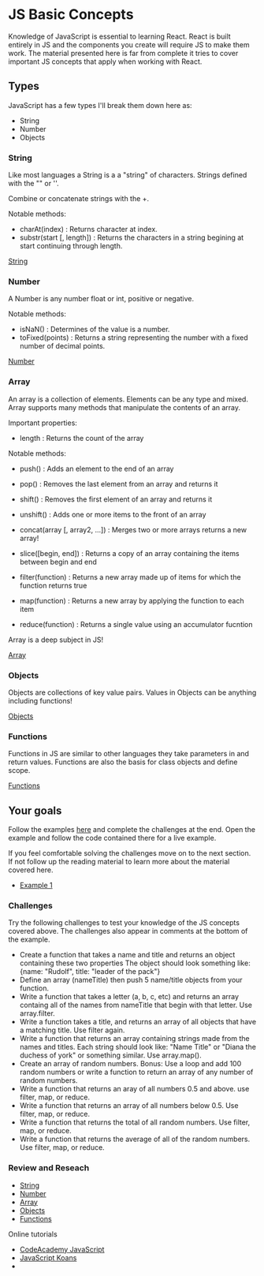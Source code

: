 # JS Basic Concepts

Knowledge of JavaScript is essential to learning React. React is built entirely in JS and the 
components you create will require JS to make them work. The material presented here is far from 
complete it tries to cover important JS concepts that apply when working with React. 

## Types 

JavaScript has a few types I'll break them down here as:

- String 
- Number
- Objects

### String 

Like most languages a String is a a "string" of characters. Strings defined with the "" or ''. 

Combine or concatenate strings with the +. 

Notable methods: 

- charAt(index) : Returns character at index.
- substr(start [, length]) : Returns the characters in a string begining at start continuing through length. 

[String](https://developer.mozilla.org/en-US/docs/Web/JavaScript/Reference/Global_Objects/String)

### Number 

A Number is any number float or int, positive or negative. 

Notable methods: 

- isNaN() : Determines of the value is a number. 
- toFixed(points) : Returns a string representing the number with a fixed number of decimal points. 

[Number](https://developer.mozilla.org/en-US/docs/Web/JavaScript/Reference/Global_Objects/Number)

### Array 

An array is a collection of elements. Elements can be any type and mixed. Array supports many 
methods that manipulate the contents of an array. 

Important properties: 

- length : Returns the count of the array

Notable methods:

- push() : Adds an element to the end of an array
- pop() : Removes the last element from an array and returns it
- shift() : Removes the first element of an array and returns it
- unshift() : Adds one or more items to the front of an array
- concat(array [, array2, ...]) : Merges two or more arrays returns a new array! 
- slice([begin, end]) : Returns a copy of an array containing the items between begin and end

- filter(function) : Returns a new array made up of items for which the function returns true
- map(function) : Returns a new array by applying the function to each item
- reduce(function) : Returns a single value using an accumulator fucntion

Array is a deep subject in JS!

[Array](https://developer.mozilla.org/en-US/docs/Web/JavaScript/Reference/Global_Objects/Array)

### Objects

Objects are collections of key value pairs. Values in Objects can be anything including functions!

[Objects](https://developer.mozilla.org/en-US/docs/Web/JavaScript/Reference/Global_Objects/Object)

### Functions 

Functions in JS are similar to other languages they take parameters in and return values. 
Functions are also the basis for class objects and define scope.

[Functions](https://developer.mozilla.org/en-US/docs/Web/JavaScript/Reference/Functions)

## Your goals 

Follow the examples [here](./index.html) and complete the challenges at the end. Open the  
example and follow the code contained there for a live example. 

If you feel comfortable solving the challenges move on to the next section. If not follow up the 
reading material to learn more about the material covered here.

- [Example 1](./index.html)

### Challenges 

Try the following challenges to test your knowledge of the JS concepts covered above. The challenges
also appear in comments at the bottom of the example. 
    
- Create a function that takes a name and title and returns an object containing these two properties
The object should look something like: {name: "Rudolf", title: "leader of the pack"}
- Define an array (nameTitle) then push 5 name/title objects from your function.
- Write a function that takes a letter (a, b, c, etc) and returns an array containg all of the
names from nameTitle that begin with that letter. Use array.filter. 
- Write a function takes a title, and returns an array of all objects that have a matching title. 
Use filter again. 
- Write a function that returns an array containing strings made from the names and titles. 
Each string should look like: "Name Title" or "Diana the duchess of york" or something similar. 
Use array.map().
- Create an array of random numbers. Bonus: Use a loop and add 100 random numbers or write a function to return an array of any number of random numbers. 
- Write a function that returns an aray of all numbers 0.5 and above. use filter, map, or reduce. 
- Write a function that returns an array of all numbers below 0.5. Use filter, map, or reduce. 
- Write a function that returns the total of all random numbers. Use filter, map, or reduce. 
- Write a function that returns the average of all of the random numbers. Use filter, map, or reduce. 

### Review and Reseach

- [String](https://developer.mozilla.org/en-US/docs/Web/JavaScript/Reference/Global_Objects/String)
- [Number](https://developer.mozilla.org/en-US/docs/Web/JavaScript/Reference/Global_Objects/Number)
- [Array](https://developer.mozilla.org/en-US/docs/Web/JavaScript/Reference/Global_Objects/Array)
- [Objects](https://developer.mozilla.org/en-US/docs/Web/JavaScript/Reference/Global_Objects/Object)
- [Functions](https://developer.mozilla.org/en-US/docs/Web/JavaScript/Reference/Functions)

Online tutorials 
- [CodeAcademy JavaScript](https://www.codecademy.com/learn/javascript)
- [JavaScript Koans](https://github.com/mrdavidlaing/javascript-koans)
- 